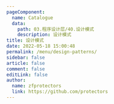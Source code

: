 ```yaml
---
pageComponent: 
  name: Catalogue
  data: 
    path: 03.程序设计层/40.设计模式
    description: 设计模式
title: 设计模式
date: 2022-05-18 15:00:48
permalink: /menu/design-patterns/
sidebar: false
article: false
comment: false
editLink: false
author: 
  name: zfprotectors
  link: https://github.com/protectors
---
```

